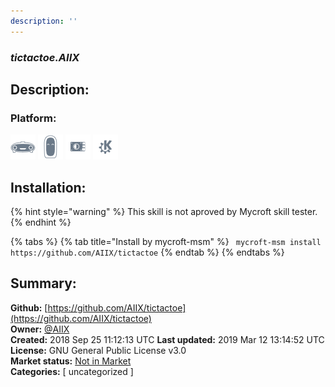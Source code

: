 ```yaml
---
description: ''
---
```


### _tictactoe.AIIX_  
## Description:  
  
  
  
### Platform:  
 ![Mark I](../.gitbook/assets/mark-1-icon.png)  ![Mark II](../.gitbook/assets/mark-2-icon.png)  ![Picroft](../.gitbook/assets/picroft-icon.png)  ![plasmoid](../.gitbook/assets/kde.png)   
## Installation:  
{% hint style="warning" %}
This skill is not aproved by Mycroft skill tester.
{% endhint %}
    
{% tabs %}
{% tab title="Install by mycroft-msm" %}
``` mycroft-msm install https://github.com/AIIX/tictactoe```
{% endtab %}
  {% endtabs %}
    
## Summary:  
**Github:** [https://github.com/AIIX/tictactoe](https://github.com/AIIX/tictactoe)  
**Owner:** [@AIIX](https://github.com/AIIX)  
**Created:** 2018 Sep 25 11:12:13 UTC  **Last updated:** 2019 Mar 12 13:14:52 UTC  
**License:** GNU General Public License v3.0  
**Market status:** [Not in Market](https://market.mycroft.ai/skill/)  
**Categories:** [ uncategorized ]   
